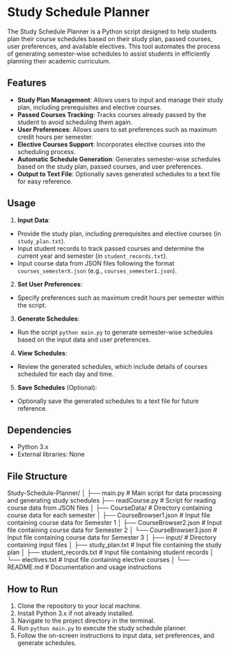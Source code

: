 # Study Schedule Planner

The Study Schedule Planner is a Python script designed to help students plan their course schedules based on their study plan, passed courses, user preferences, and available electives. This tool automates the process of generating semester-wise schedules to assist students in efficiently planning their academic curriculum.

## Features

- **Study Plan Management**: Allows users to input and manage their study plan, including prerequisites and elective courses.
- **Passed Courses Tracking**: Tracks courses already passed by the student to avoid scheduling them again.
- **User Preferences**: Allows users to set preferences such as maximum credit hours per semester.
- **Elective Courses Support**: Incorporates elective courses into the scheduling process.
- **Automatic Schedule Generation**: Generates semester-wise schedules based on the study plan, passed courses, and user preferences.
- **Output to Text File**: Optionally saves generated schedules to a text file for easy reference.

## Usage

1. **Input Data**:
  - Provide the study plan, including prerequisites and elective courses (in `study_plan.txt`).
  - Input student records to track passed courses and determine the current year and semester (in `student_records.txt`).
  - Input course data from JSON files following the format `courses_semesterX.json` (e.g., `courses_semester1.json`).

2. **Set User Preferences**:
  - Specify preferences such as maximum credit hours per semester within the script.

3. **Generate Schedules**:
  - Run the script `python main.py` to generate semester-wise schedules based on the input data and user preferences.

4. **View Schedules**:
  - Review the generated schedules, which include details of courses scheduled for each day and time.

5. **Save Schedules** (Optional):
  - Optionally save the generated schedules to a text file for future reference.

## Dependencies

- Python 3.x
- External libraries: None

## File Structure

Study-Schedule-Planner/
│
├── main.py                # Main script for data processing and generating study schedules
├── readCourse.py          # Script for reading course data from JSON files
│
├── CourseData/            # Directory containing course data for each semester
│   ├── CourseBrowser1.json   # Input file containing course data for Semester 1
│   ├── CourseBrowser2.json   # Input file containing course data for Semester 2
│   └── CourseBrowser3.json   # Input file containing course data for Semester 3
│
├── input/                 # Directory containing input files
│   ├── study_plan.txt        # Input file containing the study plan
│   ├── student_records.txt   # Input file containing student records
│   └── electives.txt         # Input file containing elective courses
│
└── README.md              # Documentation and usage instructions


## How to Run

1. Clone the repository to your local machine.
2. Install Python 3.x if not already installed.
3. Navigate to the project directory in the terminal.
4. Run `python main.py` to execute the study schedule planner.
5. Follow the on-screen instructions to input data, set preferences, and generate schedules.
